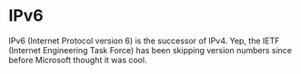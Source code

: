 
IPv6
====

IPv6 (Internet Protocol version 6) is the successor of IPv4. Yep, the IETF (Internet Engineering Task Force) has been skipping version numbers since before Microsoft thought it was cool.
